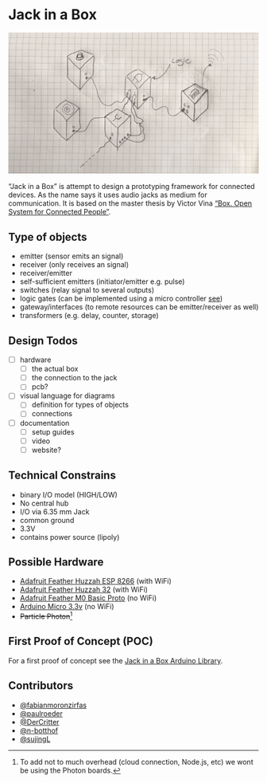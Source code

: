 Jack in a Box
=============

![scan](scan.png)  

“Jack in a Box” is attempt to design a prototyping framework for connected devices. As the name says it uses audio jacks as medium for communication. It is based on the master thesis by Victor Vina [“Box. Open System for Connected People”][boxthesis].  


## Type of objects

- emitter (sensor emits an signal)
- receiver (only receives an signal)
- receiver/emitter 
- self-sufficient emitters (initiator/emitter e.g. pulse)
- switches (relay signal to several outputs)
- logic gates (can be implemented using a micro controller [see][logic])
- gateway/interfaces (to remote resources can be emitter/receiver as well)
- transformers (e.g. delay, counter, storage)


## Design Todos

- [ ] hardware
    + [ ] the actual box
    + [ ] the connection to the jack
    + [ ] pcb?
- [ ] visual language for diagrams
    + [ ] definition for types of objects
    + [ ] connections
- [ ] documentation
    + [ ] setup guides
    + [ ] video
    + [ ] website?

## Technical Constrains

- binary I/O model (HIGH/LOW)
- No central hub
- I/O via 6.35 mm Jack
- common ground
- 3.3V
- contains power source (lipoly)

## Possible Hardware

- [Adafruit Feather Huzzah ESP 8266][huzzah] (with WiFi)
- [Adafruit Feather Huzzah 32][huzzah] (with WiFi)
- [Adafruit Feather M0 Basic Proto][m0] (no WiFi)
- [Arduino Micro 3.3v][micro] (no WiFi) 
- ~~Particle Photon~~[^1]





## First Proof of Concept (POC)

For a first proof of concept see the [Jack in a Box Arduino Library][jack]. 


## Contributors 

- [@fabianmoronzirfas][ghuser]
- [@paulroeder][ghuser2]
- [@DerCritter][ghuser3]
- [@n-botthof][ghuser4]
- [@sujingL][ghuser5]


[^1]: To add not to much overhead (cloud connection, Node.js, etc) we wont be using the Photon boards. 

[micro]: https://ex-store.de/Arduino-Pro-Mini-328-3V3-8MHz-kompatibles-Board
[jack]: https://github.com/fabianmoronzirfas/Jack
[ghuser]: https://github.com/fabianmoronzirfas
[ghuser2]: https://github.com/paulroeder
[ghuser3]: https://github.com/DerCritter
[ghuser4]: https://github.com/n-botthof
[ghuser5]: https://github.com/sujingL
[boxthesis]: http://projectsfinal.interactionivrea.org/2001-2002/Summer%20Research%202001/presentations/report/box/box_thesis.pdf  
[logic]: https://github.com/fabianmoronzirfas/electrical-engineering/blob/master/logic/logic-gates.mdown
[huzzah]: https://learn.adafruit.com/adafruit-feather-huzzah-esp8266 "Tutorial about the board"
[huzzah32]: https://learn.adafruit.com/adafruit-huzzah32-esp32-feather/overview
[m0]: https://learn.adafruit.com/adafruit-feather-m0-basic-proto/ "Tutorial about the board"
